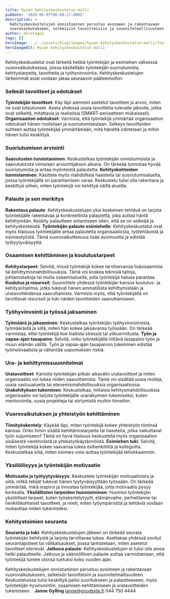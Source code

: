 ```yaml
---
title: Hyvän kehityskeskustelun malli
pubDate: '2024-08-07T06:00:27.000Z'
description: >-
  Kehityskeskustelujen onnistuminen perustuu avoimeen ja rakentavaan
  vuorovaikutukseen, selkeisiin tavoitteisiin ja suunnitelmallisuuteen.
author: moretagoy
tags: []
heroImage: ../../assets/blog/images/hyvan-kehityskeskustelun-malli/featured.webp
heroImageAlt: Hyvän kehityskeskustelun malli
---
```


Kehityskeskustelut ovat tärkeitä hetkiä työntekijän ja esimiehen välisessä vuorovaikutuksessa, joissa käsitellään työntekijän suoriutumista, kehitystarpeita, tavoitteita ja työhyvinvointia. Kehityskeskustelujen tärkeimmät asiat voidaan jakaa seuraaviin pääteemoihin:

### **Selkeät tavoitteet ja odotukset**

**Työntekijän tavoitteet**: Käy läpi aiemmin asetetut tavoitteet ja arvioi, miten ne ovat toteutuneet. Aseta yhdessä uusia tavoitteita tulevalle jaksolle, jotka ovat selkeitä, mitattavia ja realistisia (SMART-periaatteen mukaisesti). **Organisaation odotukset**: Varmista, että työntekijä ymmärtää organisaation odotukset hänen roolistaan ja suoriutumisestaan. Selkeys tavoitteiden suhteen auttaa työntekijää ymmärtämään, mitä häneltä odotetaan ja mihin hänen tulisi keskittyä.

### **Suoriutumisen arviointi**

**Saavutusten tunnistaminen**: Keskustelkaa työntekijän onnistumisista ja saavutuksista viimeisen arviointijakson aikana. On tärkeää tunnistaa hyvää suoriutumista ja antaa myönteistä palautetta. **Kehityskohteiden tunnistaminen**: Käsittele myös mahdollisia haasteita tai suoriutumisalueita, joissa työntekijällä on parantamisen varaa. Keskustelu tulisi olla rakentava ja keskittyä siihen, miten työntekijä voi kehittyä näillä alueilla.

### **Palaute ja sen merkitys**

**Rakentava palaute**: Kehityskeskustelujen yksi keskeinen tehtävä on tarjota työntekijälle rakentavaa ja konkreettista palautetta, joka auttaa häntä kehittymään. Keskity palautteen antamiseen siten, että se on selkeää ja kehityskeskeistä. **Työntekijän palaute esimiehelle**: Kehityskeskustelut ovat myös tilaisuus työntekijälle antaa palautetta organisaatiosta, työtehtävistä ja esimiestyöstä. Tämä vuorovaikutteisuus lisää avoimuutta ja edistää työtyytyväisyyttä.

### **Osaamisen kehittäminen ja koulutustarpeet**

**Kehitystarpeet**: Selvitä, missä työntekijä kokee tarvitsevansa lisäosaamista tai kehittymismahdollisuuksia. Tämä voi koskea teknisiä taitoja, johtamistaitoja tai muita osaamisalueita, joita työntekijä haluaa parantaa. **Koulutus ja resurssit**: Suunnittele yhdessä työntekijän kanssa koulutus- ja kehitysohjelmia, jotka tukevat hänen ammatillista kehittymistään ja uratavoitteidensa saavuttamista. Varmista myös, että työntekijällä on tarvittavat resurssit ja tuki näiden tavoitteiden saavuttamiseen.

### **Työhyvinvointi ja työssä jaksaminen**

**Työmäärä ja jaksaminen**: Keskustelkaa työntekijän työhyvinvoinnista, työmäärästä ja siitä, miten hän kokee jaksavansa työssään. On tärkeää varmistaa, ettei työntekijä koe liiallista stressiä tai ylikuormitusta. **Työn ja vapaa-ajan tasapaino**: Selvitä, onko työntekijällä riittävä tasapaino työn ja muun elämän välillä. Työn ja vapaa-ajan tasapainon tukeminen edistää työmotivaatiota ja vähentää uupumuksen riskiä.

### **Ura- ja kehittymissuunnitelmat**

**Uratavoitteet**: Kartoita työntekijän pitkän aikavälin uratavoitteet ja miten organisaatio voi tukea niiden saavuttamista. Tämä voi sisältää uusia rooleja, uusia vastuualueita tai etenemismahdollisuuksia organisaatiossa. **Urakehityksen tukeminen**: Keskustelkaa, millaisia kehitysmahdollisuuksia organisaatio voi tarjota työntekijälle uranäkymien tukemiseksi, kuten mentorointia, uusia projekteja tai siirtymistä muihin tiimeihin.

### **Vuorovaikutuksen ja yhteistyön kehittäminen**

**Tiimityöskentely**: Käykää läpi, miten työntekijä kokee yhteistyön tiiminsä kanssa. Onko tiimin sisällä kehittämistarpeita tai haasteita, jotka vaikuttavat työn sujumiseen? Tämä on hyvä tilaisuus keskustella myös organisaation sisäisestä viestinnästä ja yhteistyökäytännöistä. **Esimiehen tuki**: Selvitä, miten työntekijä kokee saavansa tukea esihenkilöltä ja kollegoilta. Keskustelkaa siitä, miten esimies voisi auttaa työntekijää tehokkaammin.

### **Yksilöllisyys ja työntekijän motivaatio**

**Motivaatio ja työtyytyväisyys**: Keskustele työntekijän motivaatioista ja siitä, mitkä tekijät tukevat hänen tyytyväisyyttään työssään. On tärkeää ymmärtää, mikä inspiroi ja innostaa työntekijää, jotta motivaatio pysyy korkealla. **Yksilöllisten tarpeiden huomioiminen**: Huomioi työntekijän yksilölliset tarpeet, kuten työskentelytyylit, elämänvaihe, perhetilanne tai henkilökohtaiset tavoitteet, ja mieti, miten työympäristöä ja tehtäviä voidaan mukauttaa niiden tukemiseksi.

### **Kehitystoimien seuranta**

**Seuranta ja tuki**: Kehityskeskustelujen jälkeen on tärkeää seurata työntekijän kehitystä ja tarjota tarvittavaa tukea. Asettakaa yhdessä sovitut seurantapisteet tai välikatsaukset, joissa tarkistetaan, miten asetetut tavoitteet etenevät. **Jatkuva palaute**: Kehityskeskustelujen ei tulisi olla ainoa hetki palautteelle. Jatkuva ja säännöllinen palaute auttaa varmistamaan, että työntekijä tuntee olonsa tuetuksi koko vuoden ajan.

Kehityskeskustelujen onnistuminen perustuu avoimeen ja rakentavaan vuorovaikutukseen, selkeisiin tavoitteisiin ja suunnitelmallisuuteen. Keskusteluissa tulisi keskittyä paitsi suoritukseen ja palautteeseen, myös työntekijän hyvinvointiin, osaamisen kehittämiseen ja uratavoitteiden tukemiseen.   **Janne Gylling** janne@goodside.fi 044 750 4444